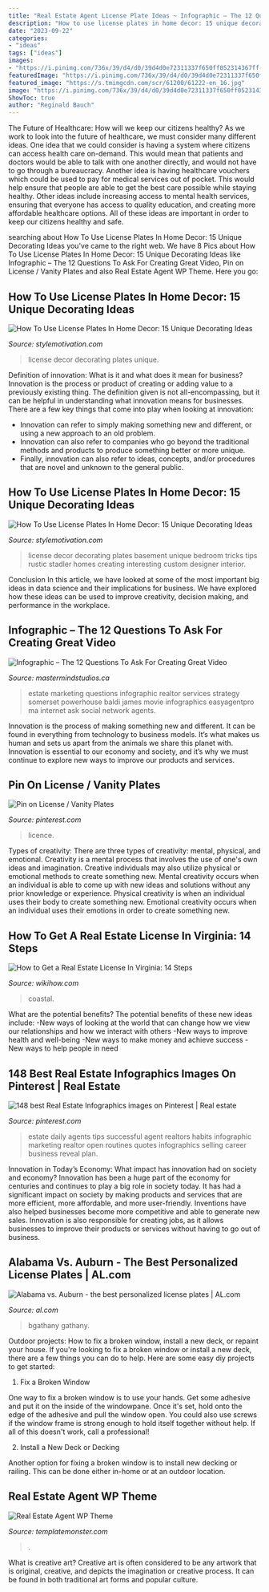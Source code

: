 ```yaml
---
title: "Real Estate Agent License Plate Ideas ~ Infographic – The 12 Questions To Ask For Creating Great Video"
description: "How to use license plates in home decor: 15 unique decorating ideas"
date: "2023-09-22"
categories:
- "ideas"
tags: ["ideas"]
images:
- "https://i.pinimg.com/736x/39/d4/d0/39d4d0e72311337f650ff052314367ff--license-plates.jpg"
featuredImage: "https://i.pinimg.com/736x/39/d4/d0/39d4d0e72311337f650ff052314367ff--license-plates.jpg"
featured_image: "https://s.tmimgcdn.com/scr/61200/61222-en_16.jpg"
image: "https://i.pinimg.com/736x/39/d4/d0/39d4d0e72311337f650ff052314367ff--license-plates.jpg"
ShowToc: true
author: "Reginald Bauch"
---
```



The Future of Healthcare: How will we keep our citizens healthy?
As we work to look into the future of healthcare, we must consider many different ideas. One idea that we could consider is having a system where citizens can access health care on-demand. This would mean that patients and doctors would be able to talk with one another directly, and would not have to go through a bureaucracy. Another idea is having healthcare vouchers which could be used to pay for medical services out of pocket. This would help ensure that people are able to get the best care possible while staying healthy. Other ideas include increasing access to mental health services, ensuring that everyone has access to quality education, and creating more affordable healthcare options. All of these ideas are important in order to keep our citizens healthy and safe.

	

		
searching about How To Use License Plates In Home Decor: 15 Unique Decorating Ideas you've came to the right web. We have 8 Pics about How To Use License Plates In Home Decor: 15 Unique Decorating Ideas like Infographic – The 12 Questions To Ask For Creating Great Video, Pin on License / Vanity Plates and also Real Estate Agent WP Theme. Here you go:
		
    
## How To Use License Plates In Home Decor: 15 Unique Decorating Ideas

<img loading=lazy src="http://www.stylemotivation.com/wp-content/uploads/2016/02/5-15-620x413.jpg" onerror="this.onerror=null;this.src='https://tse3.mm.bing.net/th?id=OIP.PiISH17aZF_L7oGEvj8fMwHaE7&amp;pid=15.1';" alt="How To Use License Plates In Home Decor: 15 Unique Decorating Ideas">

_Source: stylemotivation.com_

>license decor decorating plates unique. 

	

Definition of innovation: What is it and what does it mean for business?
Innovation is the process or product of creating or adding value to a previously existing thing. The definition given is not all-encompassing, but it can be helpful in understanding what innovation means for businesses. 
There are a few key things that come into play when looking at innovation: 
- Innovation can refer to simply making something new and different, or using a new approach to an old problem. 
- Innovation can also refer to companies who go beyond the traditional methods and products to produce something better or more unique. 
- Finally, innovation can also refer to ideas, concepts, and/or procedures that are novel and unknown to the general public.

    
## How To Use License Plates In Home Decor: 15 Unique Decorating Ideas

<img loading=lazy src="http://www.stylemotivation.com/wp-content/uploads/2016/02/2-15-620x413.jpg" onerror="this.onerror=null;this.src='https://tse3.mm.bing.net/th?id=OIP.cCyWiMr8xV9zlO2cfdKEYQHaE7&amp;pid=15.1';" alt="How To Use License Plates In Home Decor: 15 Unique Decorating Ideas">

_Source: stylemotivation.com_

>license decor decorating plates basement unique bedroom tricks tips rustic stadler homes creating interesting custom designer interior. 

	

Conclusion
In this article, we have looked at some of the most important big ideas in data science and their implications for business. We have explored how these ideas can be used to improve creativity, decision making, and performance in the workplace.

    
## Infographic – The 12 Questions To Ask For Creating Great Video

<img loading=lazy src="https://i0.wp.com/mastermindstudios.ca/wp-content/uploads/2014/01/slate-and-clappers.png?resize=746%2C1489" onerror="this.onerror=null;this.src='https://tse1.mm.bing.net/th?id=OIP._UNO3m2SZy2GfEeCd3k_5gHaOy&amp;pid=15.1';" alt="Infographic – The 12 Questions To Ask For Creating Great Video">

_Source: mastermindstudios.ca_

>estate marketing questions infographic realtor services strategy somerset powerhouse baldi james movie infographics easyagentpro ma internet ask social network agents. 

	

Innovation is the process of making something new and different. It can be found in everything from technology to business models. It’s what makes us human and sets us apart from the animals we share this planet with. Innovation is essential to our economy and society, and it’s why we must continue to explore new ways to improve our products and services.

    
## Pin On License / Vanity Plates

<img loading=lazy src="https://i.pinimg.com/736x/39/d4/d0/39d4d0e72311337f650ff052314367ff--license-plates.jpg" onerror="this.onerror=null;this.src='https://tse3.mm.bing.net/th?id=OIP.Q566-49ZfhFrcUowhtQ1hgHaFj&amp;pid=15.1';" alt="Pin on License / Vanity Plates">

_Source: pinterest.com_

>licence. 

	

Types of creativity: There are three types of creativity: mental, physical, and emotional.
Creativity is a mental process that involves the use of one's own ideas and imagination. Creative individuals may also utilize physical or emotional methods to create something new. Mental creativity occurs when an individual is able to come up with new ideas and solutions without any prior knowledge or experience. Physical creativity is when an individual uses their body to create something new. Emotional creativity occurs when an individual uses their emotions in order to create something new.

    
## How To Get A Real Estate License In Virginia: 14 Steps

<img loading=lazy src="https://www.wikihow.com/images/a/a9/Get-a-Real-Estate-License-In-Virginia-Step-14.jpg" onerror="this.onerror=null;this.src='https://tse1.mm.bing.net/th?id=OIP.wspBshvJ_6d0QZ7oX5UE4AHaFj&amp;pid=15.1';" alt="How to Get a Real Estate License In Virginia: 14 Steps">

_Source: wikihow.com_

>coastal. 

	

What are the potential benefits?
The potential benefits of these new ideas include: 
-New ways of looking at the world that can change how we view our relationships and how we interact with others 
-New ways to improve health and well-being 
-New ways to make money and achieve success 
-New ways to help people in need

    
## 148 Best Real Estate Infographics Images On Pinterest | Real Estate

<img loading=lazy src="https://i.pinimg.com/736x/db/04/61/db04611e233b83f8d3b56a53604a327e--daily-routines-real-estate-agents.jpg" onerror="this.onerror=null;this.src='https://tse4.mm.bing.net/th?id=OIP.70cfX8JyiJwIRNuzAxXFOwHaSh&amp;pid=15.1';" alt="148 best Real Estate Infographics images on Pinterest | Real estate">

_Source: pinterest.com_

>estate daily agents tips successful agent realtors habits infographic marketing realtor open routines quotes infographics selling career business reveal plan. 

	

Innovation in Today’s Economy: What impact has innovation had on society and economy?
Innovation has been a huge part of the economy for centuries and continues to play a big role in society today. It has had a significant impact on society by making products and services that are more efficient, more affordable, and more user-friendly. Inventions have also helped businesses become more competitive and able to generate new sales. Innovation is also responsible for creating jobs, as it allows businesses to improve their products or services without having to go out of business.

    
## Alabama Vs. Auburn - The Best Personalized License Plates | AL.com

<img loading=lazy src="https://image.al.com/home/bama-media/width620/img/alphotos/photo/2016/11/23/21582221-standard.jpg" onerror="this.onerror=null;this.src='https://tse4.mm.bing.net/th?id=OIP.-BCGdp8IiOVAj86LJztgPAHaEO&amp;pid=15.1';" alt="Alabama vs. Auburn - the best personalized license plates | AL.com">

_Source: al.com_

>bgathany gathany. 

	

Outdoor projects: How to fix a broken window, install a new deck, or repaint your house.
If you're looking to fix a broken window or install a new deck, there are a few things you can do to help. Here are some easy diy projects to get started:
1. Fix a Broken Window

One way to fix a broken window is to use your hands. Get some adhesive and put it on the inside of the windowpane. Once it's set, hold onto the edge of the adhesive and pull the window open. You could also use screws if the window frame is strong enough to hold itself together without help. If all of this doesn't work, call a professional!

2. Install a New Deck or Decking

Another option for fixing a broken window is to install new decking or railing. This can be done either in-home or at an outdoor location.

    
## Real Estate Agent WP Theme

<img loading=lazy src="https://s.tmimgcdn.com/scr/61200/61222-en_16.jpg" onerror="this.onerror=null;this.src='https://tse4.mm.bing.net/th?id=OIP.gnXt0mO06HYJxe1cvK1kNAHaD1&amp;pid=15.1';" alt="Real Estate Agent WP Theme">

_Source: templatemonster.com_

>. 

	

What is creative art?
Creative art is often considered to be any artwork that is original, creative, and depicts the imagination or creative process. It can be found in both traditional art forms and popular culture.

